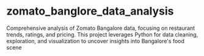 # zomato_banglore_data_analysis
Comprehensive analysis of Zomato Bangalore data, focusing on restaurant trends, ratings, and pricing. This project leverages Python for data cleaning, exploration, and visualization to uncover insights into Bangalore's food scene

